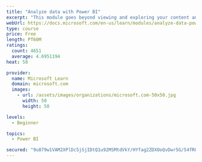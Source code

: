```yaml
---
title: "Analyze data with Power BI"
excerpt: "This module goes beyond viewing and exploring your content and explains how to interact with it by working with reports and dashboards to uncover and share new business insights."
webUrl: https://docs.microsoft.com/en-us/learn/modules/analyze-data-power-bi/
type: course
price: Free
length: PT60M
ratings:
  count: 4651
  average: 4.6951194
heat: 58

provider:
  name: Microsoft Learn
  domain: microsoft.com
  images:
    - url: /assets/images/organizations/microsoft.com-50x50.jpg
      width: 50
      height: 50

levels:
  - Beginner

topics:
  - Power BI

secured: "9u879w1VAM2XPlDc5jSjIDtQ1u92MSMtdVkY/HYfag2ZDXOoQvDwr5G/54fR0WwGTgNqAh2YSoheOmGoJQsJaj23kpQGNnst5YZAGaRaPT2vew64lVCE2ABIJHbY4nQrjNSqW3AzEsLm87YvNmcXmGqYzITC2soPxiZFyadweiJYcHoS9/tqeOT64dwzxTVyQtRQJxoefpFFsZ4IMBDr6D/xBYTK8ULRQhdkL2kBq4HQGNqKiC+HKD2gCQ8WT3GO+qHKyuBejZ1sQYR9QV9orTt2QDo6pWmpL7heMrv9U+18+TuD26ImCiY30B/d76caPKMBfT9FxVc//5V7GVxPBpQqx21/hRQR41ArR9D0GJbVHriBuE7wIA/PBdRnmu0Z2PX8WUfk8eo2e0EiFFzb8OVHZtpMxXGVbfUeenvp9cQ=;FmUf1HklhSF2mqLjT+ub5g=="
---
```


